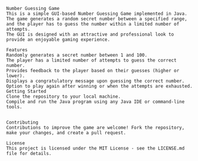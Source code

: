 	Number Guessing Game		
	This is a simple GUI-based Number Guessing Game implemented in Java. 
 	The game generates a random secret number between a specified range, and the player has to guess the number within a limited number of attempts. 
  	The GUI is designed with an attractive and professional look to provide an enjoyable gaming experience.

	Features
	Randomly generates a secret number between 1 and 100.
	The player has a limited number of attempts to guess the correct number.
	Provides feedback to the player based on their guesses (higher or lower).
	Displays a congratulatory message upon guessing the correct number.
	Option to play again after winning or when the attempts are exhausted.
	Getting Started
	Clone the repository to your local machine.
	Compile and run the Java program using any Java IDE or command-line tools.


	Contributing
	Contributions to improve the game are welcome! Fork the repository, make your changes, and create a pull request.

	License
	This project is licensed under the MIT License - see the LICENSE.md file for details.
